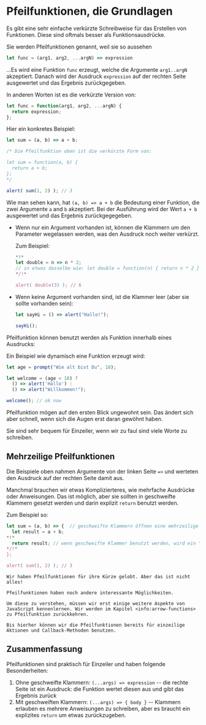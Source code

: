 # Pfeilfunktionen, die Grundlagen

Es gibt eine sehr einfache verkürzte Schreibweise für das Erstellen von Funktionen. Diese sind oftmals besser als Funktionsausdrücke.

Sie werden Pfeilfunktionen genannt, weil sie so aussehen

```js
let func = (arg1, arg2, ...argN) => expression
```

...Es wird eine Funktion `func` erzeugt, welche die Argumente `arg1..argN` akzeptiert. Danach wird der Ausdruck `expression` auf der rechten Seite ausgewertet und das Ergebnis zurückgegeben.

In anderen Worten ist es die verkürzte Version von:

```js
let func = function(arg1, arg2, ...argN) {
  return expression;
};
```

Hier ein konkretes Beispiel:

```js run
let sum = (a, b) => a + b;

/* Die Pfeilfunktion oben ist die verkürzte Form von:

let sum = function(a, b) {
  return a + b;
};
*/

alert( sum(1, 2) ); // 3
```

Wie man sehen kann, hat `(a, b) => a + b` die Bedeutung einer Funktion, die zwei Argumente `a` and `b` akzeptiert. Bei der Ausführung wird der Wert `a + b` ausgewertet und das Ergebnis zurückgegegeben.

- Wenn nur ein Argument vorhanden ist, können die Klammern um den Parameter wegelassen werden, was den Ausdruck noch weiter verkürzt.

    Zum Beispiel:

    ```js run
    *!*
    let double = n => n * 2;
    // in etwas dasselbe wie: let double = function(n) { return n * 2 }
    */!*

    alert( double(3) ); // 6
    ```

- Wenn keine Argument vorhanden sind, ist die Klammer leer (aber sie sollte vorhanden sein):

    ```js run
    let sayHi = () => alert("Hallo!");

    sayHi();
    ```

Pfeilfunktion können benutzt werden als Funktion innerhalb eines Ausdrucks:

Ein Beispiel wie dynamisch eine Funktion erzeugt wird:

```js run
let age = prompt("Wie alt bist Du", 18);

let welcome = (age < 18) ?
  () => alert('Hallo') :
  () => alert("Willkommen!");

welcome(); // ok now
```

Pfeilfunktion mögen auf den ersten Blick ungewohnt sein. Das ändert sich aber schnell, wenn sich die Augen erst daran gewöhnt haben.

Sie sind sehr bequem für Einzeiler, wenn wir zu faul sind viele Worte zu schreiben.

## Mehrzeilige Pfeilfunktionen

Die Beispiele oben nahmen Argumente von der linken Seite `=>` und werteten den Ausdruck auf der rechten Seite damit aus.

Manchmal brauchen wir etwas Komplizierteres, wie mehrfache Ausdrücke oder Anweisungen. Das ist möglich, aber sie sollten in geschweifte Klammern gesetzt werden und darin explizit `return` benutzt werden.

Zum Beispiel so:

```js run
let sum = (a, b) => {  // geschweifte Klammern öffnen eine mehrzeilige Funktion
  let result = a + b;
*!*
  return result; // wenn geschweifte Klammer benutzt werden, wird ein "return" benötigt
*/!*
};

alert( sum(1, 2) ); // 3
```

```smart header="Noch mehr später"
Wir haben Pfeilfunktionen für ihre Kürze gelobt. Aber das ist nicht alles!

Pfeilfunktionen haben noch andere interessante Möglichkeiten.

Um diese zu verstehen, müssen wir erst einige weitere Aspekte von JavaScript kennenlernen. Wir werden im Kapitel <info:arrow-functions> zu Pfeilfunktion zurückkehren.

Bis hierher können wir die Pfeilfunktionen bereits für einzeilige Aktionen und Callback-Methoden benutzen.
```

## Zusammenfassung

Pfeilfunktionen sind praktisch für Einzeiler und haben folgende Besonderheiten:

1. Ohne geschweifte Klammern: `(...args) => expression` -- die rechte Seite ist ein Ausdruck: die Funktion wertet diesen aus und gibt das Ergebnis zurück
2. Mit geschweiften Klammern: `(...args) => { body }` -- Klammern erlauben es mehrere Anweisungen zu schreiben, aber es braucht ein explizites `return` um etwas zurückzugeben.
